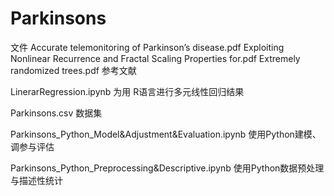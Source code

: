 # Parkinsons

文件
Accurate telemonitoring of Parkinson’s disease.pdf
Exploiting Nonlinear Recurrence and Fractal Scaling Properties for.pdf
Extremely randomized trees.pdf
参考文献

LinerarRegression.ipynb 为用 R语言进行多元线性回归结果

Parkinsons.csv 数据集

Parkinsons_Python_Model&Adjustment&Evaluation.ipynb 使用Python建模、调参与评估

Parkinsons_Python_Preprocessing&Descriptive.ipynb 使用Python数据预处理与描述性统计
